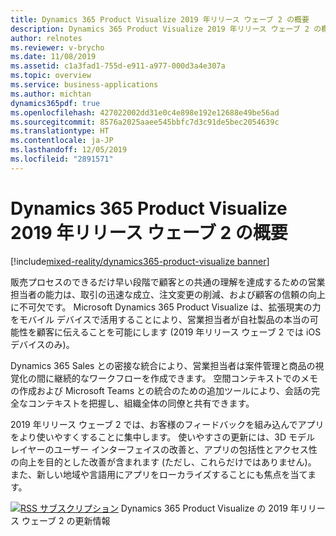 ```yaml
---
title: Dynamics 365 Product Visualize 2019 年リリース ウェーブ 2 の概要
description: Dynamics 365 Product Visualize 2019 年リリース ウェーブ 2 の概要
author: relnotes
ms.reviewer: v-brycho
ms.date: 11/08/2019
ms.assetid: c1a3fad1-755d-e911-a977-000d3a4e307a
ms.topic: overview
ms.service: business-applications
ms.author: michtan
dynamics365pdf: true
ms.openlocfilehash: 427022002dd31e0c4e898e192e12688e49be56ad
ms.sourcegitcommit: 8576a2025aaee545bbfc7d3c91de5bec2054639c
ms.translationtype: HT
ms.contentlocale: ja-JP
ms.lasthandoff: 12/05/2019
ms.locfileid: "2891571"
---
```

# <a name="overview-of-dynamics-365-product-visualize-2019-release-wave-2"></a>Dynamics 365 Product Visualize 2019 年リリース ウェーブ 2 の概要
[!include[mixed-reality/dynamics365-product-visualize banner](../includes/mixed-reality/dynamics365-product-visualize.md)]

<!--overview start-->
販売プロセスのできるだけ早い段階で顧客との共通の理解を達成するための営業担当者の能力は、取引の迅速な成立、注文変更の削減、および顧客の信頼の向上に不可欠です。 Microsoft Dynamics 365 Product Visualize は、拡張現実の力をモバイル デバイスで活用することにより、営業担当者が自社製品の本当の可能性を顧客に伝えることを可能にします (2019 年リリース ウェーブ 2 では iOS デバイスのみ)。

Dynamics 365 Sales との密接な統合により、営業担当者は案件管理と商品の視覚化の間に継続的なワークフローを作成できます。 空間コンテキストでのメモの作成および Microsoft Teams との統合のための追加ツールにより、会話の完全なコンテキストを把握し、組織全体の同僚と共有できます。

2019 年リリース ウェーブ 2 では、お客様のフィードバックを組み込んでアプリをより使いやすくすることに集中します。 使いやすさの更新には、3D モデル レイヤーのユーザー インターフェイスの改善と、アプリの包括性とアクセス性の向上を目的とした改善が含まれます (ただし、これらだけではありません)。 また、新しい地域や言語用にアプリをローカライズすることにも焦点を当てます。

[![RSS サブスクリプション](/dynamics365-release-plan/media/feed-icon.png "RSS サブスクリプション")](https://docs.microsoft.com/api/search/rss?locale=en-us&$filter=scopes%2Fany(t%3A%20t%20eq%20%27dynamics365-product-visualize-192%27)) Dynamics 365 Product Visualize の 2019 年リリース ウェーブ 2 の更新情報
<!--overview end-->